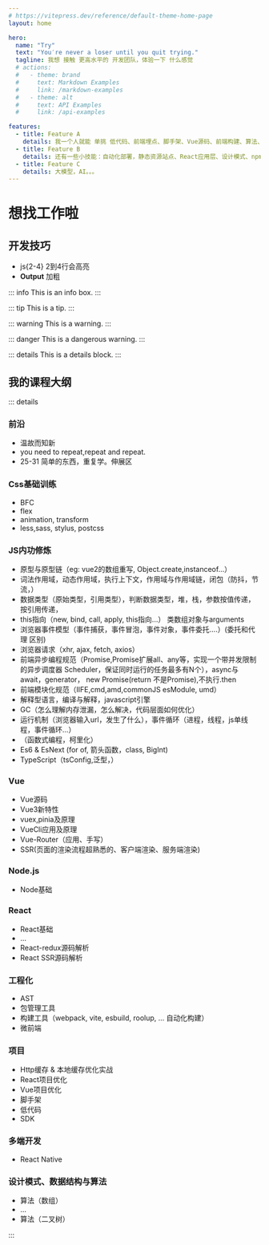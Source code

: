 ```yaml
---
# https://vitepress.dev/reference/default-theme-home-page
layout: home

hero:
  name: "Try"
  text: "You′re never a loser until you quit trying."
  tagline: 我想 接触 更高水平的 开发团队，体验一下 什么感觉
  # actions:
  #   - theme: brand
  #     text: Markdown Examples
  #     link: /markdown-examples
  #   - theme: alt
  #     text: API Examples
  #     link: /api-examples

features:
  - title: Feature A
    details: 我一个人就能 单挑 低代码、前端埋点、脚手架、Vue源码、前端构建、算法、可视化大屏
  - title: Feature B
    details: 还有一些小技能：自动化部署，静态资源站点、React应用层、设计模式、npm包、英文文章
  - title: Feature C
    details: 大模型，AI。。。
---
```


# 想找工作啦

## 开发技巧

* js{2-4} 2到4行会高亮
* **Output** 加粗

::: info
This is an info box.
:::

::: tip
This is a tip.
:::

::: warning
This is a warning.
:::

::: danger
This is a dangerous warning.
:::

::: details
This is a details block.
:::

## 我的课程大纲

::: details

### 前沿

* 温故而知新
* you need to repeat,repeat and repeat.
* 25-31 简单的东西，重复学。伸展区

### Css基础训练

* BFC
* flex
* animation, transform
* less,sass, stylus, postcss

### JS内功修炼

* 原型与原型链（eg: vue2的数组重写, Object.create,instanceof...）
* 词法作用域，动态作用域，执行上下文，作用域与作用域链，闭包（防抖，节流，）
* 数据类型（原始类型，引用类型），判断数据类型，堆，栈，参数按值传递，按引用传递，
* this指向（new, bind, call, apply, this指向...） 类数组对象与arguments
* 浏览器事件模型（事件捕获，事件冒泡，事件对象，事件委托....）(委托和代理 区别)
* 浏览器请求（xhr, ajax, fetch, axios）
* 前端异步编程规范（Promise,Promise扩展all、any等，实现一个带并发限制的异步调度器 Scheduler，保证同时运行的任务最多有N个），async与await，generator， new Promise(return 不是Promise),不执行.then
* 前端模块化规范（IIFE,cmd,amd,commonJS esModule, umd）
* 解释型语言，编译与解释，javascript引擎
* GC（怎么理解内存泄漏，怎么解决，代码层面如何优化）
* 运行机制（浏览器输入url，发生了什么），事件循环（进程，线程，js单线程，事件循环...）
* （函数式编程，柯里化）
* Es6 & EsNext (for of, 箭头函数，class, BigInt)
* TypeScript（tsConfig,泛型，）

### Vue

* Vue源码
* Vue3新特性
* vuex,pinia及原理
* VueCli应用及原理
* Vue-Router（应用、手写）
* SSR(页面的渲染流程超熟悉的、客户端渲染、服务端渲染)

### Node.js

* Node基础

### React

* React基础
* ...
* React-redux源码解析
* React SSR源码解析

### 工程化

* AST
* 包管理工具
* 构建工具（webpack, vite, esbuild, roolup, ... 自动化构建）
* 微前端

### 项目
* Http缓存 & 本地缓存优化实战
* React项目优化
* Vue项目优化
* 脚手架
* 低代码
* SDK

### 多端开发

* React Native

### 设计模式、数据结构与算法

* 算法（数组）
* ...
* 算法（二叉树）

:::